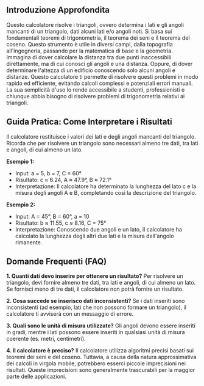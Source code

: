 ## Introduzione Approfondita

Questo calcolatore risolve i triangoli, ovvero determina i lati e gli angoli mancanti di un triangolo, dati alcuni lati e/o angoli noti.  Si basa sui fondamentali teoremi di trigonometria, il teorema dei seni e il teorema del coseno.  Questo strumento è utile in diversi campi, dalla topografia all'ingegneria, passando per la matematica di base e la geometria.  Immagina di dover calcolare la distanza tra due punti inaccessibili direttamente, ma di cui conosci gli angoli e una distanza.  Oppure, di dover determinare l'altezza di un edificio conoscendo solo alcuni angoli e distanze.  Questo calcolatore ti permette di risolvere questi problemi in modo rapido ed efficiente, evitando calcoli complessi e potenziali errori manuali.  La sua semplicità d'uso lo rende accessibile a studenti, professionisti e chiunque abbia bisogno di risolvere problemi di trigonometria relativi ai triangoli.

## Guida Pratica: Come Interpretare i Risultati

Il calcolatore restituisce i valori dei lati e degli angoli mancanti del triangolo.  Ricorda che per risolvere un triangolo sono necessari almeno tre dati, tra lati e angoli, di cui almeno un lato.

**Esempio 1:**
- Input: a = 5, b = 7, C = 60°
- Risultato: c ≈ 6.24, A ≈ 47.9°, B ≈ 72.1°
- Interpretazione: Il calcolatore ha determinato la lunghezza del lato c e la misura degli angoli A e B, completando così la descrizione del triangolo.

**Esempio 2:**
- Input: A = 45°, B = 60°, a = 10
- Risultato: b ≈ 11.55, c ≈ 8.16, C = 75°
- Interpretazione: Conoscendo due angoli e un lato, il calcolatore ha calcolato la lunghezza degli altri due lati e la misura dell'angolo rimanente.

## Domande Frequenti (FAQ)

**1. Quanti dati devo inserire per ottenere un risultato?**
Per risolvere un triangolo, devi fornire almeno tre dati, tra lati e angoli, di cui almeno un lato.  Se fornisci meno di tre dati, il calcolatore non potrà fornire un risultato.

**2. Cosa succede se inserisco dati inconsistenti?**
Se i dati inseriti sono inconsistenti (ad esempio, lati che non possono formare un triangolo), il calcolatore ti avviserà con un messaggio di errore.

**3. Quali sono le unità di misura utilizzate?**
Gli angoli devono essere inseriti in gradi, mentre i lati possono essere inseriti in qualsiasi unità di misura coerente (es. metri, centimetri).

**4. Il calcolatore è preciso?**
Il calcolatore utilizza algoritmi precisi basati sui teoremi dei seni e del coseno.  Tuttavia, a causa della natura approssimativa dei calcoli in virgola mobile, potrebbero esserci piccole imprecisioni nei risultati.  Queste imprecisioni sono generalmente trascurabili per la maggior parte delle applicazioni.